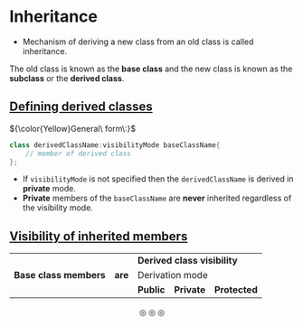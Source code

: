 # Inheritance

* Mechanism of deriving a new class from an old class is called inheritance.

The old class is known as the **base class** and the new class is known as the **subclass** or the **derived class**.

## <ins>Defining derived classes</ins>

${\color{Yellow}General\ form\:}$
```c++
class derivedClassName:visibilityMode baseClassName{
	// member of derived class
};
```

* If `visibilityMode` is not specified then the `derivedClassName` is derived in **private** mode.
* **Private** members of the `baseClassName` are **never** inherited regardless of the visibility mode.

## <ins>Visibility of inherited members</ins>

<table>
<tr>
<td rowspan="3"><strong>Base class members</strong></td>
<td rowspan="3"><strong>are</strong></td>
<td colspan="3"><strong>Derived class visibility</strong></td>
</tr>

<tr>
<td colspan="3">Derivation mode</td>
</tr>

<tr>
<td><strong>Public</strong</td>
<td><strong>Private</strong</td>
<td><strong>Protected</strong</td>
</tr>
</table>

<p align="center">
&#9678; &#9678; &#9678;
</p>

